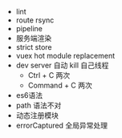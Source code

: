 - lint
- route rsync
- pipeline
- 服务端渲染
- strict store
- vuex hot module replacement
- dev server 自动 kill 自己线程 
  - Ctrl + C 两次
  - Command + C 两次
- es6语法
- path 语法不对
- 动态注册模块
- errorCaptured 全局异常处理

